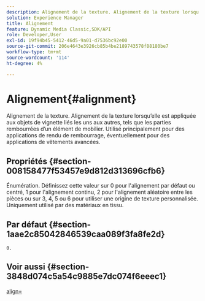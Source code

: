 ```yaml
---
description: Alignement de la texture. Alignement de la texture lorsqu’elle est appliquée aux objets de vignette liés les uns aux autres, tels que les parties rembourrées d’un élément de mobilier. Utilisé principalement pour des applications de rendu de rembourrage, éventuellement pour des applications de vêtements avancées.
solution: Experience Manager
title: Alignement
feature: Dynamic Media Classic,SDK/API
role: Developer,User
exl-id: 19f94b45-5412-46d5-9a01-d7536bc92e00
source-git-commit: 206e4643e3926cb85b4be2189743578f88180be7
workflow-type: tm+mt
source-wordcount: '114'
ht-degree: 4%

---
```


# Alignement{#alignment}

Alignement de la texture. Alignement de la texture lorsqu’elle est appliquée aux objets de vignette liés les uns aux autres, tels que les parties rembourrées d’un élément de mobilier. Utilisé principalement pour des applications de rendu de rembourrage, éventuellement pour des applications de vêtements avancées.

## Propriétés {#section-008158477f53457e9d812d313696cfb6}

Énumération. Définissez cette valeur sur 0 pour l&#39;alignement par défaut ou centré, 1 pour l&#39;alignement continu, 2 pour l&#39;alignement aléatoire entre les pièces ou sur 3, 4, 5 ou 6 pour utiliser une origine de texture personnalisée. Uniquement utilisé par des matériaux en tissu.

## Par défaut {#section-1aae2c85042846539caa089f3fa8fe2d}

`0.`

## Voir aussi {#section-3848d074c5a54c9885e7dc074f6eeec1}

[align=](../../../../../ir-api/http-protocol/image-rendering-api-ref/c-ir-http-protocol-ref/c-ir-http-protocol-command-reference/r-ir-align.md#reference-4d63baa522ce42f9b15167ba34c5c6a7)
